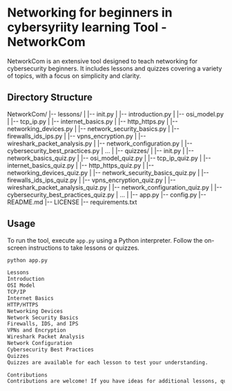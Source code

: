 # Networking for beginners in cybersyriity learning Tool - NetworkCom

NetworkCom is an extensive tool designed to teach networking for cybersecurity beginners. It includes lessons and quizzes covering a variety of topics, with a focus on simplicity and clarity.

## Directory Structure

NetworkCom/
|-- lessons/
| |-- init.py
| |-- introduction.py
| |-- osi_model.py
| |-- tcp_ip.py
| |-- internet_basics.py
| |-- http_https.py
| |-- networking_devices.py
| |-- network_security_basics.py
| |-- firewalls_ids_ips.py
| |-- vpns_encryption.py
| |-- wireshark_packet_analysis.py
| |-- network_configuration.py
| |-- cybersecurity_best_practices.py
| ...
|
|-- quizzes/
| |-- init.py
| |-- network_basics_quiz.py
| |-- osi_model_quiz.py
| |-- tcp_ip_quiz.py
| |-- internet_basics_quiz.py
| |-- http_https_quiz.py
| |-- networking_devices_quiz.py
| |-- network_security_basics_quiz.py
| |-- firewalls_ids_ips_quiz.py
| |-- vpns_encryption_quiz.py
| |-- wireshark_packet_analysis_quiz.py
| |-- network_configuration_quiz.py
| |-- cybersecurity_best_practices_quiz.py
| ...
|
|-- app.py
|-- config.py
|-- README.md
|-- LICENSE
|-- requirements.txt



## Usage

To run the tool, execute `app.py` using a Python interpreter. Follow the on-screen instructions to take lessons or quizzes.

```bash
python app.py

Lessons
Introduction
OSI Model
TCP/IP
Internet Basics
HTTP/HTTPS
Networking Devices
Network Security Basics
Firewalls, IDS, and IPS
VPNs and Encryption
Wireshark Packet Analysis
Network Configuration
Cybersecurity Best Practices
Quizzes
Quizzes are available for each lesson to test your understanding.

Contributions
Contributions are welcome! If you have ideas for additional lessons, quizzes, or improvements, feel free to submit a pull request.
